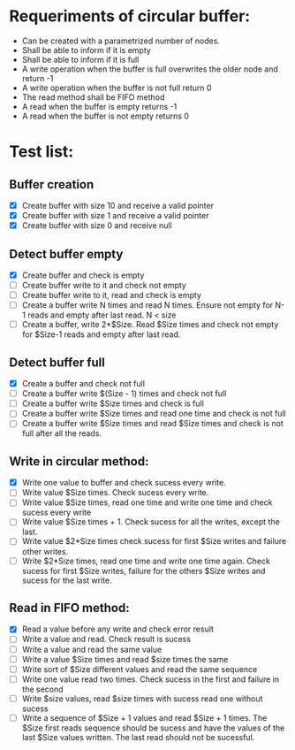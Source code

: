 # Requeriments of circular buffer:
- Can be created with a parametrized number of nodes.
- Shall be able to inform if it is empty
- Shall be able to inform if it is full
- A write operation when the buffer is full overwrites the older node and return -1
- A write operation when the buffer is not full return 0
- The read method shall be FIFO method
- A read when the buffer is empty returns -1 
- A read when the buffer is not empty returns 0


# Test list:
## Buffer creation
  - [x] Create buffer with size 10 and receive a valid pointer
  - [x]  Create buffer with size 1 and receive a valid pointer
  - [x]  Create buffer with size 0 and receive null
## Detect buffer empty
  - [x]  Create buffer and check is empty
  - [ ]  Create buffer write to it and check not empty
  - [ ]  Create buffer write to it, read and check is empty
  - [ ]  Create a buffer write N times and read N times. Ensure not empty for N-1 reads and empty after last read. N < size
  - [ ]  Create a buffer, write 2*$Size. Read $Size times and check not empty for $Size-1 reads and empty after last read. 
## Detect buffer full
  - [x]  Create a buffer and check not full
  - [ ]  Create a buffer write $(Size - 1) times and check not full
  - [ ]  Create a buffer write $Size times and check is full
  - [ ]  Create a buffer write $Size times and read one time and check is not full 
  - [ ]  Create a buffer write $Size times and read $Size times and check is not full after all the reads.
## Write in circular method:
  - [x]  Write one value to buffer and check sucess every write.
  - [ ]  Write value $Size times. Check sucess every write.
  - [ ]  Write value $Size times, read one time and write one time and check sucess every write
  - [ ]  Write value $Size times + 1. Check sucess for all the writes, except the last.
  - [ ]  Write value $2*Size times check sucess for first $Size writes and failure  other writes.
  - [ ]  Write $2*Size times, read one time and write one time again. Check sucess for first $Size writes, failure for the others $Size writes and sucess for the last write.
## Read in FIFO method:
  - [x]  Read a value before any write and check error result
  - [ ]  Write a value and read. Check result is sucess
  - [ ]  Write a value and read the same value
  - [ ]  Write a value $Size times and read $size times the same
  - [ ]  Write sort of $Size different values and read the same sequence
  - [ ]  Write one value read two times. Check sucess in the first and failure in the second
  - [ ]  Write $size values, read $size times with sucess read one without sucess
  - [ ]  Write a sequence of $Size + 1 values and read $Size + 1 times. The $Size first reads sequence should be sucess and have the values of the last $Size values written. The last read should not be sucessful.
